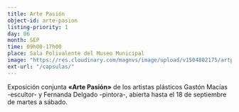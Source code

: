 ```yaml
---
title: Arte Pasión
object-id: arte-pasion
listing-priority: 1
day: 06
month: SEP
time: 09h00-17h00
place: Sala Polivalente del Museo Municipal
image: "https://res.cloudinary.com/magnvs/image/upload/v1504802175/artpas_nqcpmg.jpg"
ext-url: "/capsulas/"
---
```


Exposición conjunta <b>&laquo;Arte Pasión&raquo;</b> de los artistas plásticos Gastón Macías -escultor- y Fernanda Delgado -pintora-, abierta hasta el 18 de septiembre de martes a sábado. 
